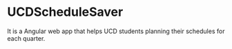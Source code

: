 # UCDScheduleSaver
It is a Angular web app that helps UCD students planning their schedules for each quarter.
